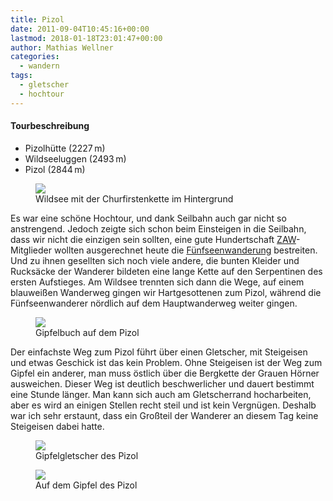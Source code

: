 ```yaml
---
title: Pizol
date: 2011-09-04T10:45:16+00:00
lastmod: 2018-01-18T23:01:47+00:00
author: Mathias Wellner
categories:
  - wandern
tags:
  - gletscher
  - hochtour
---
```

#### Tourbeschreibung
  * Pizolhütte (2227&thinsp;m)
  * Wildseeluggen (2493&thinsp;m)
  * Pizol (2844&thinsp;m)

<figure style="max-width: 500px;">
  <img src="https://lh6.googleusercontent.com/-COB6zXIDsbg/TmMsDADyutI/AAAAAAAAAKI/f06hUj56mJ0/s800/MW_20110903_1122.jpg" />  
  <figcaption>Wildsee mit der Churfirstenkette im Hintergrund</figcaption>
</figure>

Es war eine schöne Hochtour, und dank Seilbahn auch gar nicht so anstrengend. Jedoch zeigte sich schon beim Einsteigen in die Seilbahn, dass wir nicht die einzigen sein sollten, eine gute Hundertschaft [ZAW](http://www.zuercher-wanderwege.ch/)-Mitglieder wollten ausgerechnet heute die [Fünfseenwanderung](http://www.wandersite.ch/Tageswanderung/420%20Rheintal.html) bestreiten. Und zu ihnen gesellten sich noch viele andere, die bunten Kleider und Rucksäcke der Wanderer bildeten eine lange Kette auf den Serpentinen des ersten Aufstieges. Am Wildsee trennten sich dann die Wege, auf einem blauweißen Wanderweg gingen wir Hartgesottenen zum Pizol, während die Fünfseenwanderer nördlich auf dem Hauptwanderweg weiter gingen. 

<figure style="max-width: 500px;">
  <img src="https://lh4.googleusercontent.com/-tTjgFjh6dbQ/TmMsDwNJU3I/AAAAAAAAAKU/X3Y-WQ72gfc/s800/MW_20110903_1129.jpg" />  
  <figcaption>Gipfelbuch auf dem Pizol</figcaption>
</figure>

Der einfachste Weg zum Pizol führt über einen Gletscher, mit Steigeisen und etwas Geschick ist das kein Problem. Ohne Steigeisen ist der Weg zum Gipfel ein anderer, man muss östlich über die Bergkette der Grauen Hörner ausweichen. Dieser Weg ist deutlich beschwerlicher und dauert bestimmt eine Stunde länger. Man kann sich auch am Gletscherrand hocharbeiten, aber es wird an einigen Stellen recht steil und ist kein Vergnügen. Deshalb war ich sehr erstaunt, dass ein Großteil der Wanderer an diesem Tag keine Steigeisen dabei hatte. 

<figure style="max-width: 500px;">
  <img src="https://lh6.googleusercontent.com/-vxuB-unT_Pk/TmMsDCyGDNI/AAAAAAAAAKE/D2l4G2pR-I0/s800/MW_20110903_1124.jpg" />  
  <figcaption>Gipfelgletscher des Pizol</figcaption>
</figure>

<figure style="max-width: 500px;">
  <img src="https://lh6.googleusercontent.com/-xqrWfsUqGeo/TmMsD9Dj5kI/AAAAAAAAAKY/N_xDS6uwqA0/s800/MW_20110903_1130.jpg" />  
  <figcaption>Auf dem Gipfel des Pizol</figcaption>
</figure>